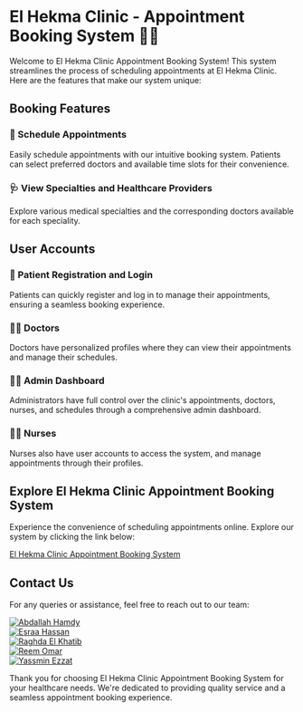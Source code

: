 # El Hekma Clinic - Appointment Booking System 🏥📅

Welcome to El Hekma Clinic Appointment Booking System! This system streamlines the process of scheduling appointments at El Hekma Clinic. Here are the features that make our system unique:

## Booking Features

### 📅 Schedule Appointments
Easily schedule appointments with our intuitive booking system. Patients can select preferred doctors and available time slots for their convenience.

### 🩺 View Specialties and Healthcare Providers
Explore various medical specialties and the corresponding doctors available for each speciality.

## User Accounts

### 👤 Patient Registration and Login
Patients can quickly register and log in to manage their appointments, ensuring a seamless booking experience.

### 👨‍⚕️ Doctors
Doctors have personalized profiles where they can view their appointments and manage their schedules.

### 👩‍💼 Admin Dashboard
Administrators have full control over the clinic's appointments, doctors, nurses, and schedules through a comprehensive admin dashboard.

### 👩‍⚕️ Nurses
Nurses also have user accounts to access the system, and manage appointments through their profiles.

## Explore El Hekma Clinic Appointment Booking System

Experience the convenience of scheduling appointments online. Explore our system by clicking the link below:

[El Hekma Clinic Appointment Booking System](https://)

## Contact Us

For any queries or assistance, feel free to reach out to our team:  

[![Abdallah Hamdy](https://img.shields.io/badge/Abdallah%20Hamdy-Contact-blue)](mailto:abdallah2110678@miuegypt.edu.eg)  
[![Esraa Hassan](https://img.shields.io/badge/Esraa%20Hassan-Contact-blue)](mailto:esraa2100758@miuegypt.edu.eg)  
[![Raghda El Khatib](https://img.shields.io/badge/Raghda%20El%20Khatib-Contact-blue)](mailto:raghda2105766@miuegypt.edu.eg)  
[![Reem Omar](https://img.shields.io/badge/Reem%20Omar-Contact-blue)](mailto:reem2102812@miuegypt.edu.eg)  
[![Yassmin Ezzat](https://img.shields.io/badge/Yassmin%20Ezzat-Contact-blue)](mailto:yassmin2104022@miuegypt.edu.eg)  

Thank you for choosing El Hekma Clinic Appointment Booking System for your healthcare needs. We're dedicated to providing quality service and a seamless appointment booking experience.
